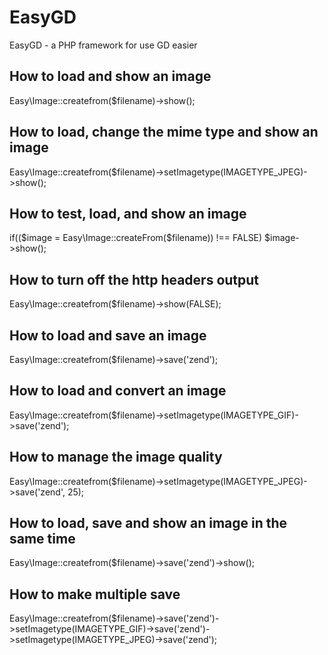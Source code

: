 EasyGD
======

EasyGD - a PHP framework for use GD easier


How to load and show an image
------
 
Easy\Image::createfrom($filename)->show();


How to load, change the mime type and show an image
------
Easy\Image::createfrom($filename)->setImagetype(IMAGETYPE_JPEG)->show();


How to test, load, and show an image
------
if(($image = Easy\Image::createFrom($filename)) !== FALSE) $image->show();


How to turn off the http headers output
------
Easy\Image::createfrom($filename)->show(FALSE);


How to load and save an image
------
Easy\Image::createfrom($filename)->save('zend');


How to load and convert an image
------
Easy\Image::createfrom($filename)->setImagetype(IMAGETYPE_GIF)->save('zend');


How to manage the image quality
------
Easy\Image::createfrom($filename)->setImagetype(IMAGETYPE_JPEG)->save('zend', 25);


How to load, save and show an image in the same time
------
Easy\Image::createfrom($filename)->save('zend')->show();


How to make multiple save
------
Easy\Image::createfrom($filename)->save('zend')->setImagetype(IMAGETYPE_GIF)->save('zend')->setImagetype(IMAGETYPE_JPEG)->save('zend');

